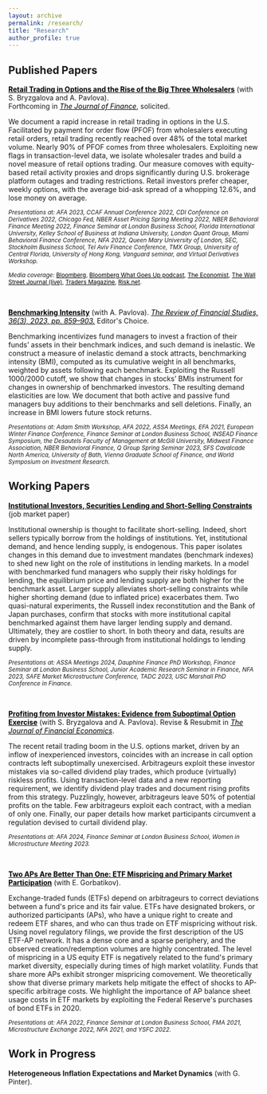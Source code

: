 ```yaml
---
layout: archive
permalink: /research/
title: "Research"
author_profile: true
---
```


## Published Papers


**<a href="http://staisiya.github.io/files/Bryzgalova_Pavlova_Sikorskaya_2023.pdf" style="color: black; text-decoration: underline;">Retail Trading in Options and the Rise of the Big Three Wholesalers</a>** (with S. Bryzgalova and A. Pavlova). <br>
Forthcoming in *<a style="color: black; text-decoration: underline;">The Journal of Finance</a>*, solicited.

We document a rapid increase in retail trading in options in the U.S.  Facilitated by payment for order flow (PFOF) from wholesalers executing retail orders, retail trading recently reached over 48% of the total market volume. Nearly 90% of PFOF comes from three wholesalers. Exploiting new flags in transaction-level data, we isolate wholesaler trades and build a novel measure of retail options trading. Our measure comoves with equity-based retail activity proxies and drops significantly during U.S. brokerage platform outages and trading restrictions. Retail investors prefer cheaper, weekly options, with the average bid-ask spread of a whopping 12.6%, and lose money on average.  


<sub>*Presentations at: AFA 2023, CCAF Annual Conference 2022, CDI Conference on Derivatives 2022, Chicago Fed, NBER Asset Pricing Spring Meeting 2022, NBER Behavioral Finance Meeting 2022, Finance Seminar at London Business School, Florida International University, Kelley School of Business at Indiana University, London Quant Group, Miami Behavioral Finance Conference, NFA 2022, Queen Mary University of London, SEC, Stockholm Business School, Tel Aviv Finance Conference, TMX Group, University of Central Florida, University of Hong Kong, Vanguard seminar, and Virtual Derivatives Workshop.* </sub>  


<sub>*Media coverage:* <a href="https://www.bloomberg.com/news/articles/2022-04-27/mom-and-pop-took-a-billion-dollar-bath-trading-pandemic-options" style="color: black; text-decoration: underline;">Bloomberg</a>, <a href="https://www.bloomberg.com/news/audio/2022-07-07/how-amateurs-lost-billions-on-options-podcast" style="color: black; text-decoration: underline;">Bloomberg What Goes Up podcast</a>, <a href="https://www.economist.com/graphic-detail/2023/03/07/retail-investors-are-losing-billions-buying-stock-options" style="color: black; text-decoration: underline;">The Economist</a>, <a href="https://www.wsj.com/livecoverage/stock-market-today-dow-jones-06-28-2023/card/the-hidden-costs-of-options-trading-jtyUi2RbrGwjeRyJDhb1" style="color: black; text-decoration: underline;">The Wall Street Journal (live)</a>, <a href="https://www.tradersmagazine.com/am/research-finds-retail-options-traders-bet-big-bet-often/" style="color: black; text-decoration: underline;">Traders Magazine</a>, <a href="https://www.risk.net/investing/7954462/its-amateur-hour-how-retail-traders-upended-options-market" style="color: black; text-decoration: underline;">Risk.net</a>. </sub>

<br>

**<a href="http://staisiya.github.io/files/Pavlova_and_Sikorskaya_2022.pdf" style="color: black; text-decoration: underline;">Benchmarking Intensity</a>** (with A. Pavlova). *<a href="https://academic.oup.com/rfs/advance-article/doi/10.1093/rfs/hhac055/6665907" style="color: black;">The Review of Financial Studies, 36(3), 2023, pp. 859–903.</a>* Editor's Choice.

Benchmarking incentivizes fund managers to invest a fraction of their funds’ assets in their benchmark indices, and such demand is inelastic. We construct a measure of inelastic demand a stock attracts, benchmarking intensity (BMI), computed as its cumulative weight in all benchmarks, weighted by assets following each benchmark. Exploiting the Russell 1000/2000 cutoff, we show that changes in stocks’ BMIs instrument for changes in ownership of benchmarked investors. The resulting demand elasticities are low. We document that both active and passive fund managers buy additions to their benchmarks and sell deletions. Finally, an increase in BMI lowers future stock returns.

<sub>*Presentations at: Adam Smith Workshop, AFA 2022, ASSA Meetings, EFA 2021, European Winter Finance Conference, Finance Seminar at London Business School, INSEAD Finance Symposium, the Desautels Faculty of Management at McGill University, Midwest Finance Association, NBER Behavioral Finance, Q Group Spring Seminar 2023, SFS Cavalcade North America, University of Bath, Vienna Graduate School of Finance, and World Symposium on Investment Research.* </sub>

## Working Papers

**<a href="" style="color: black; text-decoration: underline;">Institutional Investors, Securities Lending and Short-Selling Constraints</a>** (job market paper)

Institutional ownership is thought to facilitate short-selling. Indeed, short sellers typically borrow from the holdings of institutions. Yet, institutional demand, and hence lending supply, is endogenous. This paper isolates changes in this demand due to investment mandates (benchmark indexes) to shed new light on the role of institutions in lending markets. In a model with benchmarked fund managers who supply their risky holdings for lending, the equilibrium price and lending supply are both higher for the benchmark asset. Larger supply alleviates short-selling constraints while higher shorting demand (due to inflated price) exacerbates them. Two quasi-natural experiments, the Russell index reconstitution and the Bank of Japan purchases, confirm that stocks with more institutional capital benchmarked against them have larger lending supply and demand. Ultimately, they are costlier to short. In both theory and data, results are driven by incomplete pass-through from institutional holdings to lending supply.

<sub>*Presentations at: ASSA Meetings 2024, Dauphine Finance PhD Workshop, Finance Seminar at London Business School, Junior Academic Research Seminar in Finance, NFA 2023, SAFE Market Microstructure Conference, TADC 2023, USC Marshall PhD Conference in Finance.* </sub>

<br>

**<a href="http://staisiya.github.io/files/Bryzgalova_Pavlova_Sikorskaya_2023b.pdf" style="color: black; text-decoration: underline;">Profiting from Investor Mistakes: Evidence from Suboptimal Option Exercise</a>** (with S. Bryzgalova and A. Pavlova). Revise & Resubmit in *<a style="color: black; text-decoration: underline;">The Journal of Financial Economics</a>*.

The recent retail trading boom in the U.S. options market, driven by an inflow of inexperienced investors, coincides with an increase in call option contracts left suboptimally unexercised.  Arbitrageurs exploit these investor mistakes via so-called dividend play trades, which produce (virtually) riskless profits.  Using transaction-level data and a new reporting requirement, we identify dividend play trades and document rising profits from this strategy.  Puzzlingly, however, arbitrageurs leave 50% of potential profits on the table. Few arbitrageurs exploit each contract, with a median of only one. Finally, our paper details how market participants circumvent a regulation devised to curtail dividend play.

<sub>*Presentations at: AFA 2024, Finance Seminar at London Business School, Women in Microstructure Meeting 2023.* </sub>

<br>

**<a href="http://staisiya.github.io/files/Gorbatikov_and_Sikorskaya_2022.pdf" style="color: black; text-decoration: underline;">Two APs Are Better Than One: ETF Mispricing and Primary Market Participation</a>** (with E. Gorbatikov).

Exchange-traded funds (ETFs) depend on arbitrageurs to correct deviations between a fund's price and its fair value. ETFs have designated brokers, or authorized participants (APs), who have a unique right to create and redeem ETF shares, and who can thus trade on ETF mispricing without risk. Using novel regulatory filings, we provide the first description of the US ETF-AP network. It has a dense core and a sparse periphery, and the observed creation/redemption volumes are highly concentrated. The level of mispricing in a US equity ETF is negatively related to the fund's primary market diversity, especially during times of high market volatility. Funds that share more APs exhibit stronger mispricing comovement. We theoretically show that diverse primary markets help mitigate the effect of shocks to AP-specific arbitrage costs. We highlight the importance of AP balance sheet usage costs in ETF markets by exploiting the Federal Reserve's purchases of bond ETFs in 2020.

<sub>*Presentations at: AFA 2022, Finance Seminar at London Business School, FMA 2021, Microstructure Exchange 2022, NFA 2021, and YSFC 2022.* </sub>




## Work in Progress

**Heterogeneous Inflation Expectations and Market Dynamics** (with G. Pinter).
